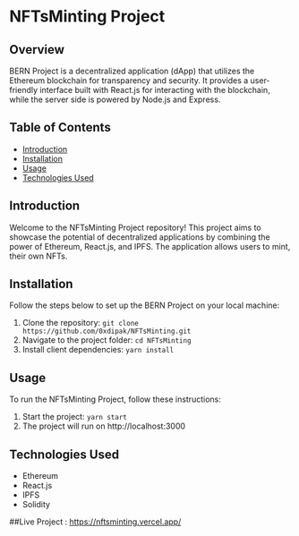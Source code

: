 # NFTsMinting Project

## Overview

BERN Project is a decentralized application (dApp) that utilizes the Ethereum blockchain for transparency and security. It provides a user-friendly interface built with React.js for interacting with the blockchain, while the server side is powered by Node.js and Express.



## Table of Contents

- [Introduction](#introduction)
- [Installation](#installation)
- [Usage](#usage)
- [Technologies Used](#technologies-used)

## Introduction

Welcome to the NFTsMinting Project repository! This project aims to showcase the potential of decentralized applications by combining the power of Ethereum, React.js, and IPFS. The application allows users to mint, their own NFTs.

## Installation

Follow the steps below to set up the BERN Project on your local machine:

1. Clone the repository: `git clone https://github.com/0xdipak/NFTsMinting.git`
2. Navigate to the project folder: `cd NFTsMinting`
3. Install client dependencies: `yarn install`

## Usage

To run the NFTsMinting Project, follow these instructions:

1. Start the project: `yarn start`
2. The project will run on http://localhost:3000 

## Technologies Used

- Ethereum
- React.js
- IPFS
- Solidity

##Live Project : https://nftsminting.vercel.app/
